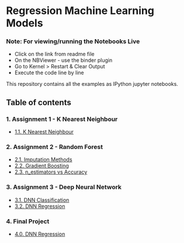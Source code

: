 # Regression Machine Learning Models
   

<div class="alert alert-block alert-info">
<h3><b>Note:</b> For viewing/running the Notebooks Live </h3>
    <ul>
        <li>Click on the link from readme file</li>
        <li>On the NBViewer - use the binder plugin</li>
        <li>Go to Kernel > Restart & Clear Output</li>
        <li>Execute the code line by line</li>
    </ul>
</div>

This repository contains all the examples as IPython jupyter notebooks.

## Table of contents

### 1. Assignment 1 - K Nearest Neighbour

* [1.1. K Nearest Neighbour](https://nbviewer.jupyter.org/github/Srushti104/INFO-6105-Data-Science-Engineering-Methods-and-Tools/blob/master/Assignment/Assignment_1/K_Nearest_Neighbour.ipynb)

### 2. Assignment 2 - Random Forest

* [2.1. Imputation Methods](https://nbviewer.jupyter.org/github/Srushti104/INFO-6105-Data-Science-Engineering-Methods-and-Tools/blob/master/Assignment/Assignment_2/2.1-Imputation_Methods.ipynb)
* [2.2. Gradient Boosting](https://nbviewer.jupyter.org/github/Srushti104/INFO-6105-Data-Science-Engineering-Methods-and-Tools/blob/master/Assignment/Assignment_2/2.2-Gradient_Boosting.ipynb)
* [2.3. n_estimators vs Accuracy](https://nbviewer.jupyter.org/github/Srushti104/INFO-6105-Data-Science-Engineering-Methods-and-Tools/blob/master/Assignment/Assignment_2/2.3-n_estimators_vs_Accuracy.ipynb)

### 3. Assignment 3 - Deep Neural Network
* [3.1. DNN Classification](https://nbviewer.jupyter.org/github/Srushti104/INFO-6105-Data-Science-Engineering-Methods-and-Tools/blob/master/Assignment/Assignment_3/3.1-DNN_Classification.ipynb)
* [3.2. DNN Regression](https://nbviewer.jupyter.org/github/Srushti104/INFO-6105-Data-Science-Engineering-Methods-and-Tools/blob/master/Assignment/Assignment_3/3.2-DNN_Regression.ipynb)

### 4. Final Project
* [4.0. DNN Regression](https://nbviewer.jupyter.org/github/Srushti104/INFO-6105-Data-Science-Engineering-Methods-and-Tools/blob/master/Natural_Images_Final_Project/Natural_Images_Final_Project.ipynb)
 
